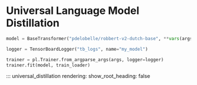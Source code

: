 # Universal Language Model Distillation

```python
model = BaseTransformer("pdelobelle/robbert-v2-dutch-base", **vars(args))

logger = TensorBoardLogger("tb_logs", name="my_model")

trainer = pl.Trainer.from_argparse_args(args, logger=logger)
trainer.fit(model, train_loader)
```


::: universal_distillation
    rendering:
      show_root_heading: false

